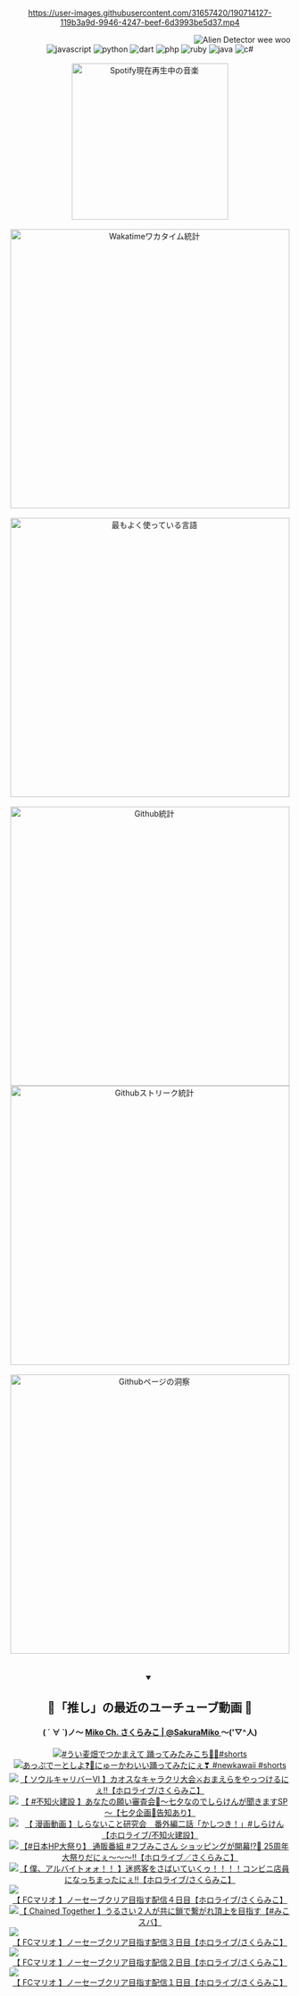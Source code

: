 <!-- START: HERO IMAGE GIF ////////// ////////// ////////// -->
<!-- <img src="@/../assets/img/gaming/ghost-of-tsushima.gif" width="100%"  alt="nellyXinwei's Hero Gif Image"/> -->
<!-- END: HERO IMAGE GIF ////////// ////////// ////////// -->

<div align="center" >  
  
<!-- START:ワンピース 第1015話「ルフィはRED ROCを使う」 -->
<https://user-images.githubusercontent.com/31657420/190714127-119b3a9d-9946-4247-beef-6d3993be5d37.mp4>
<!-- END:ワンピース 第1015話「ルフィはRED ROCを使う」 -->

<!-- START:VISITOR COUNTER -->
<div width="100%" align="right">
<img src="https://komarev.com/ghpvc/?username=nellyXinwei&label=🛸&color=grey&style=for-the-badge&labelcolor=ffffff" alt="Alien Detector wee woo"/>
</div>
<!-- END:VISITOR COUNTER -->

<!-- START: PROGRAMMING LANGUAGES -->
<!-- 色彩 Color Scheme:
#961E3A, #8A0D42, #5A0640, #4F265E, #2B355A, #3E759B, #CC4246,
#BB2649, #AD1052, #700750, #633075, #364270, #4E92C2, #FF5357
Sauce: https://www.webcreatorbox.com/inspiration/pantone-2023
-->

<img src="https://img.shields.io/badge/javascript%20-%23BB2649.svg?&style=for-the-badge&logo=javascript&logoColor=white&labelColor=961E3A" alt="javascript"/>
<img src="https://img.shields.io/badge/python%20-%23AD1052.svg?&style=for-the-badge&logo=python&logoColor=white&labelColor=8A0D42" alt="python" />
<img src="https://img.shields.io/badge/dart%20-%23700750.svg?&style=for-the-badge&logo=dart&logoColor=white&labelColor=5A0640" alt="dart"/>
<img src="https://img.shields.io/badge/php%20-%23633075.svg?&style=for-the-badge&logo=php&logoColor=white&labelColor=4F265E" alt="php"/>
<img src="https://img.shields.io/badge/ruby%20-%23364270.svg?&style=for-the-badge&logo=ruby&logoColor=white&labelColor=2B355A" alt="ruby"/>
<img src="https://img.shields.io/badge/java%20-%234E92C2.svg?&style=for-the-badge&logo=openjdk&logoColor=white&labelColor=3E759B" alt="java"/>
<img src="https://img.shields.io/badge/c%23-%23FF5357.svg?style=for-the-badge&logo=c-sharp&logoColor=white&labelColor=CC4246" alt="c#"/>  
<!-- END: PROGRAMMING LANGUAGES -->

<br>
<br>

<!-- START: MUSIC STATUS -->
  <!-- <a href="https://newojima-gsrs-20220114.vercel.app/api/now-playing?open">
    <img src="https://newojima-gsrs-20220114.vercel.app/api/now-playing" alt="Spotify現在再生中の音楽">
  </a> -->
  <img src="https://newojima-grss-20230114.vercel.app/api/spotify?border_color=transparent" alt="Spotify現在再生中の音楽" width="280px">
<!-- END: MUSIC STATUS -->

<br>
<br>

<!-- START: GITHUB STATUS -->
<!-- 色彩 Color Scheme:  #BB2649, #AD1052, #700750, #633075 -->
<img align="center" src="https://newojima-grs-20230109.vercel.app/api/wakatime?username=njtalba5127&layout=compact&langs_count=10&locale=ja&hide_title=false&title_color=fff&hide_border=true&text_color=fff&bg_color=BB2649,BB2649,633075,633075&hide=other,css,html,bash,xml,git%20config,makefile,properties,yaml,markdown,text,json,jsx" alt="Wakatimeワカタイム統計" width="500px"/>

<br>
<br>

<!-- 色彩 Color Scheme:  #633075, #364270, #4E92C2 -->
  <img align="center" src="https://newojima-grs-20230109.vercel.app/api/top-langs?username=njtalba5127&layout=compact&text_color=fff&icon_color=fff&hide_border=true&&locale=ja&hide_title=false&title_color=fff&include_all_commits=true&card_width=445&langs_count=11&hide=c%23,powershell,shaderlab,hlsl,makefile,jupyter%20notebook,python,html,css,shell,batchfile,less,liquid,hack,scss&bg_color=4F265E,633075,4E92C2" alt="最もよく使っている言語" width="500px"/>

<br>
<br>

<!-- 色彩 Color Scheme:  #4E92C2, #FF5357 -->
  <img align="center" src="https://newojima-grs-20230109.vercel.app/api?username=njtalba5127&rank_icon=github&show_icons=true&&locale=ja&title_color=fff&text_color=fff&icon_color=fff&hide_border=true&hide_title=false&count_private=true&include_all_commits=true&card_width=495&disable_animations=true&bg_color=4E92C2,4E92C2,FF5357" alt="Github統計" width="500px"/>

<br>

<img align="center" src="https://streak-stats.demolab.com?user=njtalba5127&theme=dark&hide_border=true&locale=ja&ring=BB2649&stroke=222222&background=151515&sideLabels=BB2649&currStreakLabel=ffffff&border=BB2649&fire=FF5357&currStreakNum=ffffff&sideNums=FF5357&dates=ffffff" alt="Githubストリーク統計" width="500px"/>

<br>
<br>

  <img align="center" width="500px" src="@/../assets/img/page-insights.svg" alt="Githubページの洞察"/>
  
</div>
<!-- END: GITHUB STATUS -->

<br>
<br>

<div align="center">
<details open>
  <summary>

  </summary>

  <h2 align="center">🌸「推し」の最近のユーチューブ動画 🌸</h2>
  <h4>
  ( ´ ∀ `)ノ～ 
  <a href="https://www.youtube.com/@SakuraMiko">Miko Ch. さくらみこ | @SakuraMiko
  </a>
   ～('▽^人)
  </h4>

  <!-- BEGIN YOUTUBE-CARDS -->
<a href="https://www.youtube.com/watch?v=nmoBGTHnZ_s"><img src="https://ytcards.demolab.com/?id=nmoBGTHnZ_s&title=%23%E3%81%86%E3%81%84%E9%BA%A6%E7%95%91%E3%81%A7%E3%81%A4%E3%81%8B%E3%81%BE%E3%81%88%E3%81%A6+%E8%B8%8A%E3%81%A3%E3%81%A6%E3%81%BF%E3%81%9F%E3%81%BF%E3%81%93%E3%81%A1%F0%9F%AB%B6%F0%9F%8F%BB%23shorts&lang=ja&timestamp=1720666829&background_color=%230d1117&title_color=%23ffffff&stats_color=%23dedede&max_title_lines=1&width=187&border_radius=5&duration=12" alt="#うい麦畑でつかまえて 踊ってみたみこち🫶🏻#shorts" title="#うい麦畑でつかまえて 踊ってみたみこち🫶🏻#shorts"></a>
<a href="https://www.youtube.com/watch?v=wWSxBxzt6Mk"><img src="https://ytcards.demolab.com/?id=wWSxBxzt6Mk&title=%E3%81%82%E3%81%A3%E3%81%B7%E3%81%A7%E3%83%BC%E3%81%A8%E3%81%97%E3%82%88%E2%9D%93%F0%9F%92%93%E3%81%AB%E3%82%85%E3%83%BC%E3%81%8B%E3%82%8F%E3%81%84%E3%81%84%E8%B8%8A%E3%81%A3%E3%81%A6%E3%81%BF%E3%81%9F%E3%81%AB%E3%81%87%E2%9D%A3+%23newkawaii+%23shorts&lang=ja&timestamp=1720580443&background_color=%230d1117&title_color=%23ffffff&stats_color=%23dedede&max_title_lines=1&width=187&border_radius=5&duration=22" alt="あっぷでーとしよ❓💓にゅーかわいい踊ってみたにぇ❣ #newkawaii #shorts" title="あっぷでーとしよ❓💓にゅーかわいい踊ってみたにぇ❣ #newkawaii #shorts"></a>
<a href="https://www.youtube.com/watch?v=KBk7Rf5-uhg"><img src="https://ytcards.demolab.com/?id=KBk7Rf5-uhg&title=%E3%80%90+%E3%82%BD%E3%82%A6%E3%83%AB%E3%82%AD%E3%83%A3%E3%83%AA%E3%83%90%E3%83%BC%E2%85%A5+%E3%80%91%E3%82%AB%E3%82%AA%E3%82%B9%E3%81%AA%E3%82%AD%E3%83%A3%E3%83%A9%E3%82%AF%E3%83%AA%E5%A4%A7%E4%BC%9A%E2%9A%94%E3%81%8A%E3%81%BE%E3%81%88%E3%82%89%E3%82%92%E3%82%84%E3%81%A3%E3%81%A4%E3%81%91%E3%82%8B%E3%81%AB%E3%81%87%E2%80%BC%E3%80%90%E3%83%9B%E3%83%AD%E3%83%A9%E3%82%A4%E3%83%96%2F%E3%81%95%E3%81%8F%E3%82%89%E3%81%BF%E3%81%93%E3%80%91&lang=ja&timestamp=1720454276&background_color=%230d1117&title_color=%23ffffff&stats_color=%23dedede&max_title_lines=1&width=187&border_radius=5&duration=9446" alt="【 ソウルキャリバーⅥ 】カオスなキャラクリ大会⚔おまえらをやっつけるにぇ‼【ホロライブ/さくらみこ】" title="【 ソウルキャリバーⅥ 】カオスなキャラクリ大会⚔おまえらをやっつけるにぇ‼【ホロライブ/さくらみこ】"></a>
<a href="https://www.youtube.com/watch?v=e6mLPgJ_8J8"><img src="https://ytcards.demolab.com/?id=e6mLPgJ_8J8&title=%E3%80%90+%23%E4%B8%8D%E7%9F%A5%E7%81%AB%E5%BB%BA%E8%A8%AD+%E3%80%91%E3%81%82%E3%81%AA%E3%81%9F%E3%81%AE%E9%A1%98%E3%81%84%E5%AF%A9%E6%9F%BB%E4%BC%9A%F0%9F%8E%8B%EF%BD%9E%E4%B8%83%E5%A4%95%E3%81%AA%E3%81%AE%E3%81%A7%E3%81%97%E3%82%89%E3%81%91%E3%82%93%E3%81%8C%E8%81%9E%E3%81%8D%E3%81%BE%E3%81%99SP%EF%BD%9E%E3%80%90%E4%B8%83%E5%A4%95%E4%BC%81%E7%94%BB%F0%9F%8C%A0%E5%91%8A%E7%9F%A5%E3%81%82%E3%82%8A%E3%80%91&lang=ja&timestamp=1720361975&background_color=%230d1117&title_color=%23ffffff&stats_color=%23dedede&max_title_lines=1&width=187&border_radius=5&duration=4186" alt="【 #不知火建設 】あなたの願い審査会🎋～七夕なのでしらけんが聞きますSP～【七夕企画🌠告知あり】" title="【 #不知火建設 】あなたの願い審査会🎋～七夕なのでしらけんが聞きますSP～【七夕企画🌠告知あり】"></a>
<a href="https://www.youtube.com/watch?v=Rz1Kujq73kM"><img src="https://ytcards.demolab.com/?id=Rz1Kujq73kM&title=%E3%80%90+%E6%BC%AB%E7%94%BB%E5%8B%95%E7%94%BB+%E3%80%91%E3%81%97%E3%82%89%E3%81%AA%E3%81%84%E3%81%93%E3%81%A8%E7%A0%94%E7%A9%B6%E4%BC%9A%E3%80%80%E7%95%AA%E5%A4%96%E7%B7%A8%E4%BA%8C%E8%A9%B1%E3%80%8C%E3%81%8B%E3%81%97%E3%81%A4%E3%81%8D%EF%BC%81%E3%80%8D%23%E3%81%97%E3%82%89%E3%81%91%E3%82%93%E3%80%90%E3%83%9B%E3%83%AD%E3%83%A9%E3%82%A4%E3%83%96%2F%E4%B8%8D%E7%9F%A5%E7%81%AB%E5%BB%BA%E8%A8%AD%E3%80%91&lang=ja&timestamp=1720361707&background_color=%230d1117&title_color=%23ffffff&stats_color=%23dedede&max_title_lines=1&width=187&border_radius=5&duration=169" alt="【 漫画動画 】しらないこと研究会　番外編二話「かしつき！」#しらけん【ホロライブ/不知火建設】" title="【 漫画動画 】しらないこと研究会　番外編二話「かしつき！」#しらけん【ホロライブ/不知火建設】"></a>
<a href="https://www.youtube.com/watch?v=1Lqf9--U2Ig"><img src="https://ytcards.demolab.com/?id=1Lqf9--U2Ig&title=%E3%80%90%23%E6%97%A5%E6%9C%ACHP%E5%A4%A7%E7%A5%AD%E3%82%8A%E3%80%91+%E9%80%9A%E8%B2%A9%E7%95%AA%E7%B5%84+%23%E3%83%95%E3%83%96%E3%81%BF%E3%81%93%E3%81%95%E3%82%93+%E3%82%B7%E3%83%A7%E3%83%83%E3%83%94%E3%83%B3%E3%82%B0%E3%81%8C%E9%96%8B%E5%B9%95%E2%81%89%F0%9F%8E%89+25%E5%91%A8%E5%B9%B4%E5%A4%A7%E7%A5%AD%E3%82%8A%E3%81%A0%E3%81%AB%E3%81%87%EF%BD%9E%EF%BD%9E%EF%BD%9E%E2%80%BC%E3%80%90%E3%83%9B%E3%83%AD%E3%83%A9%E3%82%A4%E3%83%96%EF%BC%8F%E3%81%95%E3%81%8F%E3%82%89%E3%81%BF%E3%81%93%E3%80%91&lang=ja&timestamp=1720346823&background_color=%230d1117&title_color=%23ffffff&stats_color=%23dedede&max_title_lines=1&width=187&border_radius=5&duration=3713" alt="【#日本HP大祭り】 通販番組 #フブみこさん ショッピングが開幕⁉🎉 25周年大祭りだにぇ～～～‼【ホロライブ／さくらみこ】" title="【#日本HP大祭り】 通販番組 #フブみこさん ショッピングが開幕⁉🎉 25周年大祭りだにぇ～～～‼【ホロライブ／さくらみこ】"></a>
<a href="https://www.youtube.com/watch?v=DBsXae1Uffg"><img src="https://ytcards.demolab.com/?id=DBsXae1Uffg&title=%E3%80%90+%E5%83%95%E3%80%81%E3%82%A2%E3%83%AB%E3%83%90%E3%82%A4%E3%83%88%E3%82%A9%E3%82%A9%EF%BC%81%EF%BC%81+%E3%80%91%E8%BF%B7%E6%83%91%E5%AE%A2%E3%82%92%E3%81%95%E3%81%B0%E3%81%84%E3%81%A6%E3%81%84%E3%81%8F%E3%82%A5%EF%BC%81%EF%BC%81%EF%BC%81%EF%BC%81%E3%82%B3%E3%83%B3%E3%83%93%E3%83%8B%E5%BA%97%E5%93%A1%E3%81%AB%E3%81%AA%E3%81%A3%E3%81%A1%E3%81%BE%E3%81%A3%E3%81%9F%E3%81%AB%E3%81%87%E2%80%BC%E3%80%90%E3%83%9B%E3%83%AD%E3%83%A9%E3%82%A4%E3%83%96%2F%E3%81%95%E3%81%8F%E3%82%89%E3%81%BF%E3%81%93%E3%80%91&lang=ja&timestamp=1720269004&background_color=%230d1117&title_color=%23ffffff&stats_color=%23dedede&max_title_lines=1&width=187&border_radius=5&duration=8189" alt="【 僕、アルバイトォォ！！ 】迷惑客をさばいていくゥ！！！！コンビニ店員になっちまったにぇ‼【ホロライブ/さくらみこ】" title="【 僕、アルバイトォォ！！ 】迷惑客をさばいていくゥ！！！！コンビニ店員になっちまったにぇ‼【ホロライブ/さくらみこ】"></a>
<a href="https://www.youtube.com/watch?v=RSZr0-UOUZQ"><img src="https://ytcards.demolab.com/?id=RSZr0-UOUZQ&title=%E3%80%90+FC%E3%83%9E%E3%83%AA%E3%82%AA+%E3%80%91%E3%83%8E%E3%83%BC%E3%82%BB%E3%83%BC%E3%83%96%E3%82%AF%E3%83%AA%E3%82%A2%E7%9B%AE%E6%8C%87%E3%81%99%E9%85%8D%E4%BF%A1%EF%BC%94%E6%97%A5%E7%9B%AE%E3%80%90%E3%83%9B%E3%83%AD%E3%83%A9%E3%82%A4%E3%83%96%2F%E3%81%95%E3%81%8F%E3%82%89%E3%81%BF%E3%81%93%E3%80%91&lang=ja&timestamp=1720194614&background_color=%230d1117&title_color=%23ffffff&stats_color=%23dedede&max_title_lines=1&width=187&border_radius=5&duration=12802" alt="【 FCマリオ 】ノーセーブクリア目指す配信４日目【ホロライブ/さくらみこ】" title="【 FCマリオ 】ノーセーブクリア目指す配信４日目【ホロライブ/さくらみこ】"></a>
<a href="https://www.youtube.com/watch?v=7KaUXiPRNWI"><img src="https://ytcards.demolab.com/?id=7KaUXiPRNWI&title=%E3%80%90+Chained+Together+%E3%80%91%E3%81%86%E3%82%8B%E3%81%95%E3%81%84%EF%BC%92%E4%BA%BA%E3%81%8C%E5%85%B1%E3%81%AB%E9%8E%96%E3%81%A7%E7%B9%8B%E3%81%8C%E3%82%8C%E9%A0%82%E4%B8%8A%E3%82%92%E7%9B%AE%E6%8C%87%E3%81%99%E3%80%90%23%E3%81%BF%E3%81%93%E3%82%B9%E3%83%90%E3%80%91&lang=ja&timestamp=1720016744&background_color=%230d1117&title_color=%23ffffff&stats_color=%23dedede&max_title_lines=1&width=187&border_radius=5&duration=8131" alt="【 Chained Together 】うるさい２人が共に鎖で繋がれ頂上を目指す【#みこスバ】" title="【 Chained Together 】うるさい２人が共に鎖で繋がれ頂上を目指す【#みこスバ】"></a>
<a href="https://www.youtube.com/watch?v=Kt27EmVmTjo"><img src="https://ytcards.demolab.com/?id=Kt27EmVmTjo&title=%E3%80%90+FC%E3%83%9E%E3%83%AA%E3%82%AA+%E3%80%91%E3%83%8E%E3%83%BC%E3%82%BB%E3%83%BC%E3%83%96%E3%82%AF%E3%83%AA%E3%82%A2%E7%9B%AE%E6%8C%87%E3%81%99%E9%85%8D%E4%BF%A1%EF%BC%93%E6%97%A5%E7%9B%AE%E3%80%90%E3%83%9B%E3%83%AD%E3%83%A9%E3%82%A4%E3%83%96%2F%E3%81%95%E3%81%8F%E3%82%89%E3%81%BF%E3%81%93%E3%80%91&lang=ja&timestamp=1719935409&background_color=%230d1117&title_color=%23ffffff&stats_color=%23dedede&max_title_lines=1&width=187&border_radius=5&duration=12797" alt="【 FCマリオ 】ノーセーブクリア目指す配信３日目【ホロライブ/さくらみこ】" title="【 FCマリオ 】ノーセーブクリア目指す配信３日目【ホロライブ/さくらみこ】"></a>
<a href="https://www.youtube.com/watch?v=PXZp0xWWyZY"><img src="https://ytcards.demolab.com/?id=PXZp0xWWyZY&title=%E3%80%90+FC%E3%83%9E%E3%83%AA%E3%82%AA+%E3%80%91%E3%83%8E%E3%83%BC%E3%82%BB%E3%83%BC%E3%83%96%E3%82%AF%E3%83%AA%E3%82%A2%E7%9B%AE%E6%8C%87%E3%81%99%E9%85%8D%E4%BF%A1%EF%BC%92%E6%97%A5%E7%9B%AE%E3%80%90%E3%83%9B%E3%83%AD%E3%83%A9%E3%82%A4%E3%83%96%2F%E3%81%95%E3%81%8F%E3%82%89%E3%81%BF%E3%81%93%E3%80%91&lang=ja&timestamp=1719848035&background_color=%230d1117&title_color=%23ffffff&stats_color=%23dedede&max_title_lines=1&width=187&border_radius=5&duration=12043" alt="【 FCマリオ 】ノーセーブクリア目指す配信２日目【ホロライブ/さくらみこ】" title="【 FCマリオ 】ノーセーブクリア目指す配信２日目【ホロライブ/さくらみこ】"></a>
<a href="https://www.youtube.com/watch?v=eNJQltCIZfs"><img src="https://ytcards.demolab.com/?id=eNJQltCIZfs&title=%E3%80%90+FC%E3%83%9E%E3%83%AA%E3%82%AA+%E3%80%91%E3%83%8E%E3%83%BC%E3%82%BB%E3%83%BC%E3%83%96%E3%82%AF%E3%83%AA%E3%82%A2%E7%9B%AE%E6%8C%87%E3%81%99%E9%85%8D%E4%BF%A1%EF%BC%91%E6%97%A5%E7%9B%AE%E3%80%90%E3%83%9B%E3%83%AD%E3%83%A9%E3%82%A4%E3%83%96%2F%E3%81%95%E3%81%8F%E3%82%89%E3%81%BF%E3%81%93%E3%80%91&lang=ja&timestamp=1719596702&background_color=%230d1117&title_color=%23ffffff&stats_color=%23dedede&max_title_lines=1&width=187&border_radius=5&duration=19385" alt="【 FCマリオ 】ノーセーブクリア目指す配信１日目【ホロライブ/さくらみこ】" title="【 FCマリオ 】ノーセーブクリア目指す配信１日目【ホロライブ/さくらみこ】"></a>
<!-- END YOUTUBE-CARDS -->

</div>
  
</details>
